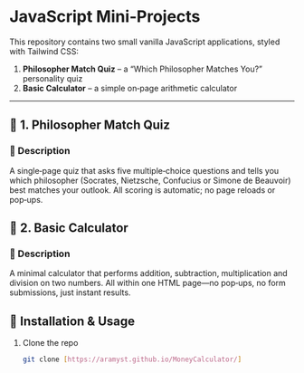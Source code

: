 # JavaScript Mini‑Projects

This repository contains two small vanilla JavaScript applications, styled with Tailwind CSS:

1. **Philosopher Match Quiz** – a “Which Philosopher Matches You?” personality quiz  
2. **Basic Calculator** – a simple on‑page arithmetic calculator

---

## 🧠 1. Philosopher Match Quiz

### 📝 Description

A single‑page quiz that asks five multiple‑choice questions and tells you which philosopher (Socrates, Nietzsche, Confucius or Simone de Beauvoir) best matches your outlook. All scoring is automatic; no page reloads or pop‑ups.

## 🧮 2. Basic Calculator

### 📝 Description
A minimal calculator that performs addition, subtraction, multiplication and division on two numbers. All within one HTML page—no pop‑ups, no form submissions, just instant results.


## 🚀 Installation & Usage

1. Clone the repo  
   ```bash
   git clone [https://aramyst.github.io/MoneyCalculator/]
